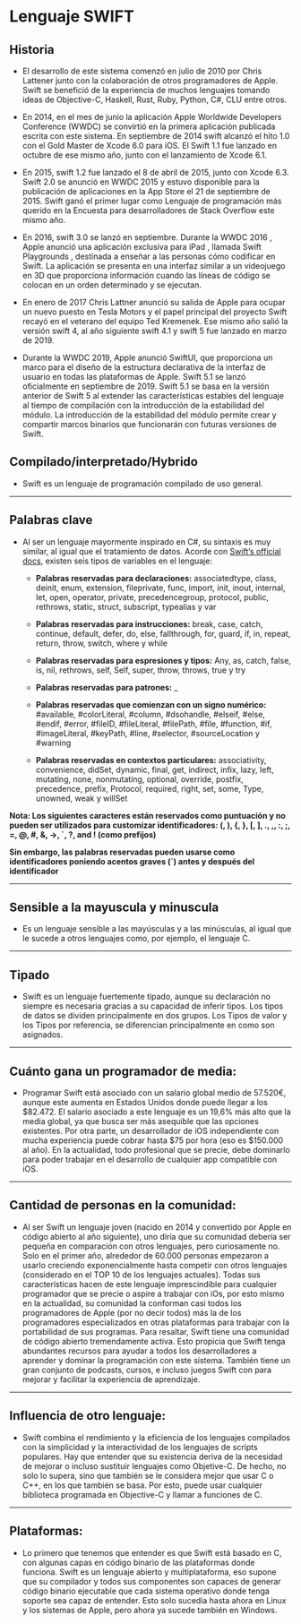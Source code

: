 # Lenguaje SWIFT


## Historia

* El desarrollo de este sistema comenzó en julio de 2010 por Chris Lattener junto con la colaboración de otros programadores de Apple.
Swift se benefició de la experiencia de muchos lenguajes tomando ideas de Objective-C, Haskell, Rust, Ruby, Python, C#, CLU entre otros. 

* En 2014, en el mes de junio la aplicación Apple Worldwide Developers Conference (WWDC) se convirtió en la primera aplicación publicada escrita con este sistema. En septiembre de 2014 swift alcanzó el hito 1.0 con el Gold Master de Xcode 6.0 para iOS.  El Swift 1.1 fue lanzado en octubre de ese mismo año, junto con el lanzamiento de Xcode 6.1. 

* En 2015, swift 1.2 fue lanzado el 8 de abril de 2015, junto con Xcode 6.3. Swift 2.0 se anunció en WWDC 2015 y estuvo disponible para la publicación de aplicaciones en la App Store el 21 de septiembre de 2015. Swift ganó el primer lugar como Lenguaje de programación más querido en la Encuesta para desarrolladores de Stack Overflow este mismo año. 

* En 2016, swift 3.0 se lanzó en septiembre. Durante la WWDC 2016 , Apple anunció una aplicación exclusiva para iPad , llamada Swift Playgrounds , destinada a enseñar a las personas cómo codificar en Swift. La aplicación se presenta en una interfaz similar a un videojuego en 3D que proporciona información cuando las líneas de código se colocan en un orden determinado y se ejecutan.

* En enero de 2017 Chris Lattner anunció su salida de Apple para ocupar un nuevo puesto en Tesla Motors y el papel principal del proyecto Swift recayó en el veterano del equipo Ted Kremenek. Ese mismo año salió la versión swift 4, al año siguiente swift 4.1 y swift 5 fue lanzado en marzo de 2019. 

* Durante la WWDC 2019, Apple anunció SwiftUI, que proporciona un marco para el diseño de la estructura declarativa de la interfaz de usuario en todas las plataformas de Apple. Swift 5.1 se lanzó oficialmente en septiembre de 2019. Swift 5.1 se basa en la versión anterior de Swift 5 al extender las características estables del lenguaje al tiempo de compilación con la introducción de la estabilidad del módulo. La introducción de la estabilidad del módulo permite crear y compartir marcos binarios que funcionarán con futuras versiones de Swift.


## Compilado/interpretado/Hybrido

* Swift es un lenguaje de programación compilado de uso general. 

---

## Palabras clave

* Al ser un lenguaje mayormente inspirado en C#, su sintaxis es muy similar, al igual que el tratamiento de datos.
Acorde con [Swift’s official docs](https://docs.swift.org/swift-book/ReferenceManual/LexicalStructure.html#:~:text=the%20following%20keywords%20are%20reserved%20and%20can%E2%80%99t%20be%20used%20as%20identifiers), existen seis tipos de variables en el lenguaje:
    
    * **Palabras reservadas para declaraciones:** associatedtype, class, deinit, enum, extension, fileprivate, func, import, init, inout, internal, let, open, operator, private, precedencegroup, protocol, public, rethrows, static, struct, subscript, typealias y var

    * **Palabras reservadas para instrucciones:** break, case, catch, continue, default, defer, do, else, fallthrough, for, guard, if, in, repeat, return, throw, switch, where y while

    * **Palabras reservadas para espresiones y tipos:** Any, as, catch, false, is, nil, rethrows, self, Self, super, throw, throws, true y try

    * **Palabras reservadas para patrones:** _

    * **Palabras reservadas que comienzan con un signo numérico:** #available, #colorLiteral, #column, #dsohandle, #elseif, #else, #endif, #error, #fileID, #fileLiteral, #filePath, #file, #function, #if, #imageLiteral, #keyPath, #line, #selector, #sourceLocation y #warning

    * **Palabras reservadas en contextos particulares:** associativity, convenience, didSet, dynamic, final, get, indirect, infix, lazy, left, mutating, none, nonmutating, optional, override, postfix, precedence, prefix, Protocol, required, right, set, some, Type, unowned, weak y willSet 

**Nota: Los siguientes caracteres están reservados como puntuación y no pueden ser utilizados para customizar identificadores: (, ), {, }, [, ], ., ,, :, ;, =, @, #, &, ->, `, ?, and ! (como prefijos)**

**Sin embargo, las palabras reservadas pueden usarse como identificadores poniendo acentos graves (`) antes y después del identificador**

---


## Sensible a la mayuscula y minuscula

* Es un lenguaje sensible a las mayúsculas y a las minúsculas, al igual que le sucede a otros lenguajes como, por ejemplo, el lenguaje C. 

---

## Tipado

* Swift es un lenguaje fuertemente tipado, aunque su declaración no siempre es necesaria gracias a su capacidad de inferir tipos. Los tipos de datos se dividen principalmente en dos grupos. Los Tipos de valor y los Tipos por referencia, se diferencian principalmente en como son asignados.

---

## Cuánto gana un programador de media:

* Programar Swift está asociado con un salario global medio de 57.520€, aunque este aumenta en Estados Unidos donde puede llegar a los $82.472. El salario asociado a este lenguaje es un 19,6% más alto que la media global, ya que busca ser más asequible que las opciones existentes. Por otra parte, un desarrollador de iOS independiente con mucha experiencia puede cobrar hasta $75 por hora (eso es $150.000 al año). En la actualidad, todo profesional que se precie, debe dominarlo para poder trabajar en el desarrollo de cualquier app compatible con iOS.

---

## Cantidad de personas en la comunidad:

* Al ser Swift un lenguaje joven (nacido en 2014 y convertido por Apple en código abierto al año siguiente), uno diría que su comunidad debería ser pequeña en comparación con otros lenguajes, pero curiosamente no. Solo en el primer año, alrededor de 60.000 personas empezaron a usarlo creciendo exponencialmente hasta competir con otros lenguajes (considerado en el TOP 10 de los lenguajes actuales). Todas sus características hacen de este lenguaje imprescindible para cualquier programador que se precie o aspire a trabajar con iOs, por esto mismo en la actualidad, su comunidad la conforman casi todos los programadores de Apple (por no decir todos) más la de los programadores especializados en otras plataformas para trabajar con la portabilidad de sus programas. 
Para resaltar, Swift tiene una comunidad de código abierto tremendamente activa. Esto propicia que Swift tenga abundantes recursos para ayudar a todos los desarrolladores a aprender y dominar la programación con este sistema.
También tiene un gran conjunto de podcasts, cursos, e incluso juegos Swift con para mejorar y facilitar la experiencia de aprendizaje.

---

## Influencia de otro lenguaje:

* Swift combina el rendimiento y la eficiencia de los lenguajes compilados con la simplicidad y la interactividad de los lenguajes de scripts populares. Hay que entender que su existencia deriva de la necesidad de mejorar o incluso sustituir lenguajes como Objetive-C. De hecho, no solo lo supera, sino que también se le considera mejor que usar C o C++, en los que también se basa. Por esto, puede usar cualquier biblioteca programada en Objective-C y llamar a funciones de C.

---

## Plataformas:

* Lo primero que tenemos que entender es que Swift está basado en C, con algunas capas en código binario de las plataformas donde funciona.
Swift es un lenguaje abierto y multiplataforma, eso supone que su compilador y todos sus componentes son capaces de generar código binario ejecutable que cada sistema operativo donde tenga soporte sea capaz de entender. Esto solo sucedía hasta ahora en Linux y los sistemas de Apple, pero ahora ya sucede también en Windows.